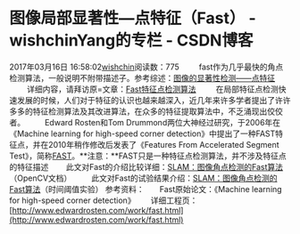 # 图像局部显著性—点特征（Fast） - wishchinYang的专栏 - CSDN博客
2017年03月16日 16:58:02[wishchin](https://me.csdn.net/wishchin)阅读数：775
        fast作为几乎最快的角点检测算法，一般说明不附带描述子。参考综述：[图像的显著性检测——点特征](http://blog.csdn.net/wishchin/article/details/45146117)
        详细内容，请拜访原=文章：[Fast特征点检测算法](http://blog.csdn.net/hujingshuang/article/details/46898007)
        在局部特征点检测快速发展的时候，人们对于特征的认识也越来越深入，近几年来许多学者提出了许许多多的特征检测算法及其改进算法，在众多的特征提取算法中，不乏涌现出佼佼者。
        Edward Rosten和Tom Drummond两位大神经过研究，于2006年在《Machine learning for high-speed corner detection》中提出了一种FAST特征点，并在2010年稍作修改后发表了《Features From Accelerated Segment Test》，简称[FAST](http://www.edwardrosten.com/work/fast.html)。**注意：**FAST只是一种特征点检测算法，并不涉及特征点的特征描述
       此文对Fast的介绍比较详细：[SLAM：图像角点检测的Fast算法](http://blog.csdn.net/wishchin/article/details/47977325)（OpenCV文档） 
       此文对Fast的试验结果介绍：[SLAM：图像角点检测的Fast算法](http://blog.csdn.net/wishchin/article/details/49404029)（时间阈值实验）
参考资料：
      Fast原始论文：《Machine
 learning for high-speed corner detection》
      详细工程页：[http://www.edwardrosten.com/work/fast.html](http://www.edwardrosten.com/work/fast.html)
